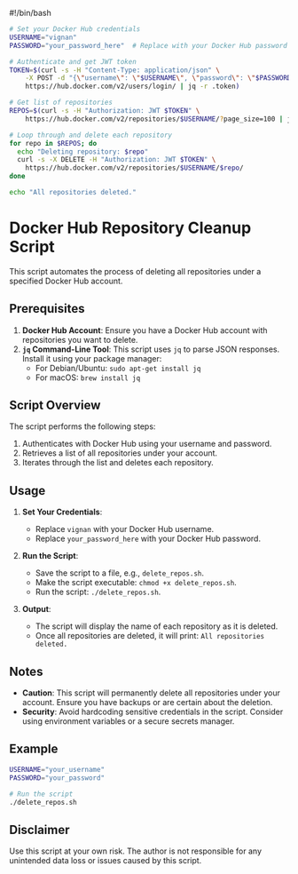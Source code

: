 #!/bin/bash

```bash
# Set your Docker Hub credentials
USERNAME="vignan"
PASSWORD="your_password_here"  # Replace with your Docker Hub password

# Authenticate and get JWT token
TOKEN=$(curl -s -H "Content-Type: application/json" \
    -X POST -d "{\"username\": \"$USERNAME\", \"password\": \"$PASSWORD\"}" \
    https://hub.docker.com/v2/users/login/ | jq -r .token)

# Get list of repositories
REPOS=$(curl -s -H "Authorization: JWT $TOKEN" \
    https://hub.docker.com/v2/repositories/$USERNAME/?page_size=100 | jq -r '.results[].name')

# Loop through and delete each repository
for repo in $REPOS; do
  echo "Deleting repository: $repo"
  curl -s -X DELETE -H "Authorization: JWT $TOKEN" \
    https://hub.docker.com/v2/repositories/$USERNAME/$repo/
done

echo "All repositories deleted."
```
# Docker Hub Repository Cleanup Script

This script automates the process of deleting all repositories under a specified Docker Hub account.

## Prerequisites

1. **Docker Hub Account**: Ensure you have a Docker Hub account with repositories you want to delete.
2. **`jq` Command-Line Tool**: This script uses `jq` to parse JSON responses. Install it using your package manager:
    - For Debian/Ubuntu: `sudo apt-get install jq`
    - For macOS: `brew install jq`

## Script Overview

The script performs the following steps:
1. Authenticates with Docker Hub using your username and password.
2. Retrieves a list of all repositories under your account.
3. Iterates through the list and deletes each repository.

## Usage

1. **Set Your Credentials**:
    - Replace `vignan` with your Docker Hub username.
    - Replace `your_password_here` with your Docker Hub password.

2. **Run the Script**:
    - Save the script to a file, e.g., `delete_repos.sh`.
    - Make the script executable: `chmod +x delete_repos.sh`.
    - Run the script: `./delete_repos.sh`.

3. **Output**:
    - The script will display the name of each repository as it is deleted.
    - Once all repositories are deleted, it will print: `All repositories deleted.`

## Notes

- **Caution**: This script will permanently delete all repositories under your account. Ensure you have backups or are certain about the deletion.
- **Security**: Avoid hardcoding sensitive credentials in the script. Consider using environment variables or a secure secrets manager.

## Example

```bash
USERNAME="your_username"
PASSWORD="your_password"

# Run the script
./delete_repos.sh
```

## Disclaimer

Use this script at your own risk. The author is not responsible for any unintended data loss or issues caused by this script.